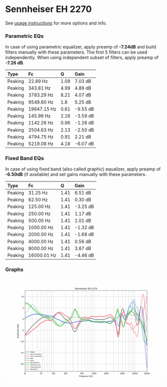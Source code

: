 # Sennheiser EH 2270
See [usage instructions](https://github.com/jaakkopasanen/AutoEq#usage) for more options and info.

### Parametric EQs
In case of using parametric equalizer, apply preamp of **-7.24dB** and build filters manually
with these parameters. The first 5 filters can be used independently.
When using independent subset of filters, apply preamp of **-7.26 dB**.

| Type    | Fc          |    Q | Gain     |
|:--------|:------------|:-----|:---------|
| Peaking | 22.89 Hz    | 1.09 | 7.03 dB  |
| Peaking | 343.81 Hz   | 4.99 | 4.89 dB  |
| Peaking | 3783.29 Hz  | 8.21 | 4.07 dB  |
| Peaking | 9549.60 Hz  | 1.8  | 5.25 dB  |
| Peaking | 19647.15 Hz | 0.61 | -9.55 dB |
| Peaking | 145.96 Hz   | 2.16 | -3.59 dB |
| Peaking | 1142.26 Hz  | 0.96 | -1.26 dB |
| Peaking | 2504.63 Hz  | 2.13 | -2.50 dB |
| Peaking | 4794.75 Hz  | 0.91 | 2.21 dB  |
| Peaking | 5219.08 Hz  | 4.18 | -6.07 dB |

### Fixed Band EQs
In case of using fixed band (also called graphic) equalizer, apply preamp of **-6.50dB**
(if available) and set gains manually with these parameters.

| Type    | Fc          |    Q | Gain     |
|:--------|:------------|:-----|:---------|
| Peaking | 31.25 Hz    | 1.41 | 6.51 dB  |
| Peaking | 62.50 Hz    | 1.41 | 0.30 dB  |
| Peaking | 125.00 Hz   | 1.41 | -3.25 dB |
| Peaking | 250.00 Hz   | 1.41 | 1.17 dB  |
| Peaking | 500.00 Hz   | 1.41 | 1.01 dB  |
| Peaking | 1000.00 Hz  | 1.41 | -1.32 dB |
| Peaking | 2000.00 Hz  | 1.41 | -1.68 dB |
| Peaking | 4000.00 Hz  | 1.41 | 0.56 dB  |
| Peaking | 8000.00 Hz  | 1.41 | 3.87 dB  |
| Peaking | 16000.01 Hz | 1.41 | -4.46 dB |

### Graphs
![](./Sennheiser%20EH%202270.png)
